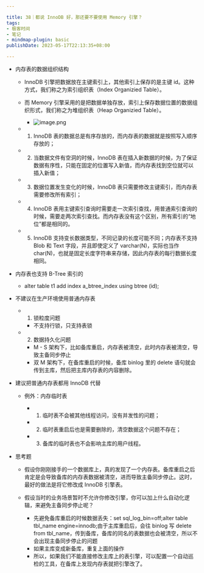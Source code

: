 ```yaml
---

title: 38｜都说 InnoDB 好，那还要不要使用 Memory 引擎？
tags:
- 极客时间
- 笔记
- mindmap-plugin: basic
publishDate: 2023-05-17T22:13:35+08:00

---
```


- 内存表的数据组织结构

  - InnoDB 引擎把数据放在主键索引上，其他索引上保存的是主键 id。这种方式，我们称之为索引组织表（Index Organizied Table）。
  - 而 Memory 引擎采用的是把数据单独存放，索引上保存数据位置的数据组织形式，我们称之为堆组织表（Heap Organizied Table）。
    - ![image.png](https://cdn.jsdelivr.net/gh/11ze/static/images/mysql45-38-1.png)

  - 1. InnoDB 表的数据总是有序存放的，而内存表的数据就是按照写入顺序存放的；
  - 2. 当数据文件有空洞的时候，InnoDB 表在插入新数据的时候，为了保证数据有序性，只能在固定的位置写入新值，而内存表找到空位就可以插入新值；
  - 3. 数据位置发生变化的时候，InnoDB 表只需要修改主键索引，而内存表需要修改所有索引；
  - 4. InnoDB 表用主键索引查询时需要走一次索引查找，用普通索引查询的时候，需要走两次索引查找。而内存表没有这个区别，所有索引的“地位”都是相同的。
  - 5. InnoDB 支持变长数据类型，不同记录的长度可能不同；内存表不支持 Blob 和 Text 字段，并且即使定义了 varchar(N)，实际也当作 char(N)，也就是固定长度字符串来存储，因此内存表的每行数据长度相同。

- 内存表也支持 B-Tree 索引的

  - alter table t1 add index a_btree_index using btree (id);

- 不建议在生产环境使用普通内存表

  - 1. 锁粒度问题

    - 不支持行锁，只支持表锁

  - 2. 数据持久化问题

    - M - S 架构下，比如备库重启，内存表被清空，此时内存表被清空，导致主备同步停止
    - 双 M 架构下，在备库重启的时候，备库 binlog 里的 delete 语句就会传到主库，然后把主库内存表的内容删除。

- 建议把普通内存表都用 InnoDB 代替

  - 例外：内存临时表

    - 1. 临时表不会被其他线程访问，没有并发性的问题；
    - 2. 临时表重启后也是需要删除的，清空数据这个问题不存在；
    - 3. 备库的临时表也不会影响主库的用户线程。

- 思考题

  - 假设你刚刚接手的一个数据库上，真的发现了一个内存表。备库重启之后肯定是会导致备库的内存表数据被清空，进而导致主备同步停止。这时，最好的做法是将它修改成 InnoDB 引擎表。
  - 假设当时的业务场景暂时不允许你修改引擎，你可以加上什么自动化逻辑，来避免主备同步停止呢？

    - 先避免备库重启的时候数据丢失：set sql_log_bin=off;alter table tbl_name engine=innodb;由于主库重启后，会往 binlog 写 delete from tbl_name，传到备库，备库的同名的表数据也会被清空，所以不会出现主备同步停止的问题
    - 如果主库变成新备库，重复上面的操作
    - 所以，如果我们不能直接修改主库上的表引擎，可以配置一个自动巡检的工具，在备库上发现内存表就把引擎改了。

